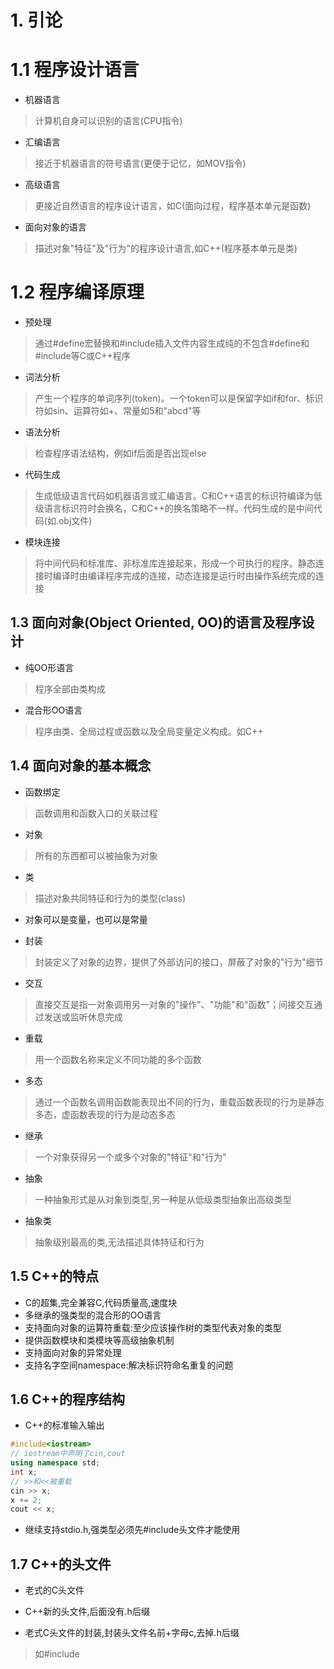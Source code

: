 # 1. 引论

# 1.1 程序设计语言

- 机器语言

> 计算机自身可以识别的语言(CPU指令)

- 汇编语言

> 接近于机器语言的符号语言(更便于记忆，如MOV指令)

- 高级语言

> 更接近自然语言的程序设计语言，如C(面向过程，程序基本单元是函数)

- 面向对象的语言

> 描述对象"特征"及"行为"的程序设计语言,如C++(程序基本单元是类)

# 1.2 程序编译原理

- 预处理

> 通过#define宏替换和#include插入文件内容生成纯的不包含#define和#include等C或C++程序

- 词法分析

> 产生一个程序的单词序列(token)。一个token可以是保留字如if和for、标识符如sin、运算符如+、常量如5和"abcd"等

- 语法分析

> 检查程序语法结构，例如if后面是否出现else

- 代码生成

> 生成低级语言代码如机器语言或汇编语言。C和C++语言的标识符编译为低级语言标识符时会换名，C和C++的换名策略不一样。代码生成的是中间代码(如.obj文件)

- 模块连接

> 将中间代码和标准库、非标准库连接起来，形成一个可执行的程序。静态连接时编译时由编译程序完成的连接，动态连接是运行时由操作系统完成的连接

## 1.3 面向对象(Object Oriented, OO)的语言及程序设计

- 纯OO形语言

> 程序全部由类构成

- 混合形OO语言

> 程序由类、全局过程或函数以及全局变量定义构成。如C++

## 1.4 面向对象的基本概念

- 函数绑定

> 函数调用和函数入口的关联过程

- 对象

> 所有的东西都可以被抽象为对象

- 类

> 描述对象共同特征和行为的类型(class)

- 对象可以是变量，也可以是常量

- 封装

> 封装定义了对象的边界，提供了外部访问的接口，屏蔽了对象的"行为"细节

- 交互

> 直接交互是指一对象调用另一对象的"操作"、"功能"和"函数"；间接交互通过发送或监听休息完成

- 重载

> 用一个函数名称来定义不同功能的多个函数

- 多态

> 通过一个函数名调用函数能表现出不同的行为，重载函数表现的行为是静态多态，虚函数表现的行为是动态多态

- 继承

> 一个对象获得另一个或多个对象的"特征"和"行为"

- 抽象

> 一种抽象形式是从对象到类型,另一种是从低级类型抽象出高级类型

- 抽象类

> 抽象级别最高的类,无法描述具体特征和行为

## 1.5 C++的特点

- C的超集,完全兼容C,代码质量高,速度块
- 多继承的强类型的混合形的OO语言
- 支持面向对象的运算符重载:至少应该操作树的类型代表对象的类型
- 提供函数模块和类模块等高级抽象机制
- 支持面向对象的异常处理
- 支持名字空间namespace:解决标识符命名重复的问题

## 1.6 C++的程序结构
- C++的标准输入输出

```C++
#include<iostream>
// iostream中声明了cin,cout
using namespace std;
int x;
// >>和<<被重载
cin >> x;
x += 2;
cout << x;
```

- 继续支持stdio.h,强类型必须先#include头文件才能使用

## 1.7 C++的头文件

- 老式的C头文件

- C++新的头文件,后面没有.h后缀

- 老式C头文件的封装,封装头文件名前+字母c,去掉.h后缀

> 如#include <cstdio>